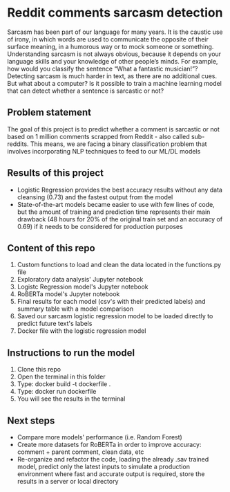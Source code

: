# Reddit comments sarcasm detection 

Sarcasm has been part of our language for many years. It is the caustic use of irony, in which words are used to communicate the opposite of their surface meaning, in a humorous way or to mock someone or something. Understanding sarcasm is not always obvious, because it depends on your language skills and your knowledge of other people’s minds. For example, how would you classify the sentence “What a fantastic musician!”? Detecting sarcasm is much harder in text, as there are no additional cues. But what about a computer? Is it possible to train a machine learning model that can detect whether a sentence is sarcastic or not?

## Problem statement
The goal of this project is to predict whether a comment is sarcastic or not based on 1 million comments scrapped from Reddit - also called sub-reddits. This means, we are facing a binary classification problem that involves incorporating NLP techniques to feed to our ML/DL models

## Results of this project
- Logistic Regression provides the best accuracy results without any data cleansing (0.73) and the fastest output from the model
- State-of-the-art models became easier to use with few lines of code, but the amount of training and prediction time represents their main drawback (48 hours for 20% of the original train set and an accuracy of 0.69) if it needs to be considered for production purposes


## Content of this repo
1. Custom functions to load and clean the data located in the functions.py file
2. Exploratory data analysis' Jupyter notebook
3. Logistc Regression model's Jupyter notebook
4. RoBERTa model's Jupyter notebook
5. Final results for each model (csv's with their predicted labels) and summary table with a model comparison
6. Saved our sarcasm logistic regression model to be loaded directly to predict future text's labels
7. Docker file with the logistic regression model

## Instructions to run the model
1. Clone this repo
2. Open the terminal in this folder
3. Type: docker build -t dockerfile . 
4. Type: docker run dockerfile
5. You will see the results in the terminal

## Next steps
- Compare more models' performance (i.e. Random Forest)
- Create more datasets for RoBERTa in order to improve accuracy: comment + parent comment, clean data, etc
- Re-organize and refactor the code, loading the already .sav trained model, predict only the latest inputs to simulate a production environment where fast and accurate output is required, store the results in a server or local directory
